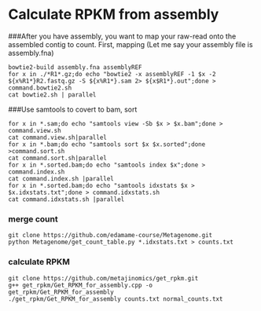 # Calculate RPKM from assembly
###After you have assembly, you want to map your raw-read onto the assembled contig to count. First, mapping (Let me say your assembly file is assembly.fna)

```
bowtie2-build assembly.fna assemblyREF
for x in ./*R1*.gz;do echo "bowtie2 -x assemblyREF -1 $x -2 ${x%R1*}R2.fastq.gz -S ${x%R1*}.sam 2> ${x$R1*}.out";done > command.bowtie2.sh
cat bowtie2.sh | parallel
```
###Use samtools to covert to bam, sort
```
for x in *.sam;do echo "samtools view -Sb $x > $x.bam";done > command.view.sh
cat command.view.sh|parallel
for x in *.bam;do echo "samtools sort $x $x.sorted";done >command.sort.sh
cat command.sort.sh|parallel
for x in *.sorted.bam;do echo "samtools index $x";done > command.index.sh
cat command.index.sh |parallel
for x in *.sorted.bam;do echo "samtools idxstats $x > $x.idxstats.txt";done > command.idxstats.sh
cat command.idxstats.sh |parallel
```
### merge count
```
git clone https://github.com/edamame-course/Metagenome.git
python Metagenome/get_count_table.py *.idxstats.txt > counts.txt
```

### calculate RPKM
```
git clone https://github.com/metajinomics/get_rpkm.git
g++ get_rpkm/Get_RPKM_for_assembly.cpp -o get_rpkm/Get_RPKM_for_assembly 
./get_rpkm/Get_RPKM_for_assembly counts.txt normal_counts.txt
```
